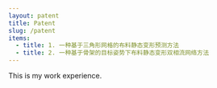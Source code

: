 ```yaml
---
layout: patent
title: Patent
slug: /patent
items:
  - title: 1. 一种基于三角形网格的布料静态变形预测方法
  - title: 2. 一种基于骨架的目标姿势下布料静态变形双相流网络方法
---
```


This is my work experience.
<br />
<br />
